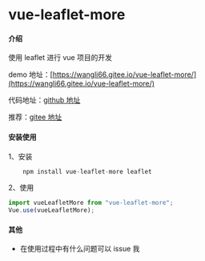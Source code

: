 # vue-leaflet-more

#### 介绍

使用 leaflet 进行 vue 项目的开发

demo 地址：[https://wangli66.gitee.io/vue-leaflet-more/](https://wangli66.gitee.io/vue-leaflet-more/)

代码地址：[github 地址](https://github.com/wangli66/vue-leaflet-more.git)

推荐：[gitee 地址](https://gitee.com/wangli66/vue-leaflet-more.git)

#### 安装使用

1、安装

```js
    npm install vue-leaflet-more leaflet
```

2、使用

```js
import vueLeafletMore from "vue-leaflet-more";
Vue.use(vueLeafletMore);
```

#### 其他

- 在使用过程中有什么问题可以 issue 我
